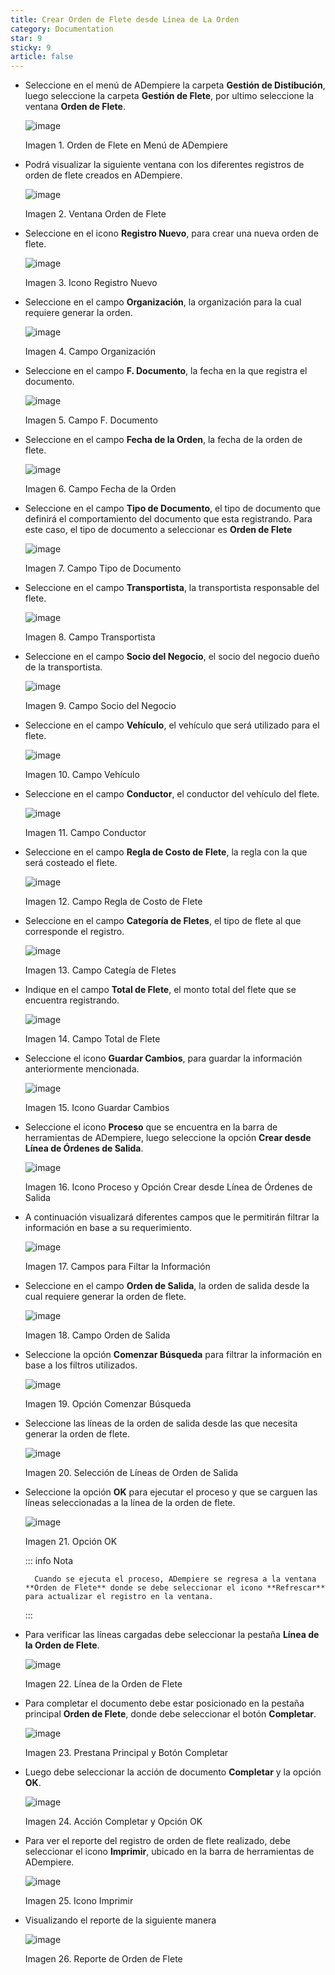 ```yaml
---
title: Crear Orden de Flete desde Línea de La Orden
category: Documentation
star: 9
sticky: 9
article: false
---
```


- Seleccione en el menú de ADempiere la carpeta **Gestión de Distibución**, luego seleccione la carpeta **Gestión de Flete**, por ultimo seleccione la ventana **Orden de Flete**.

    ![image](https://github.com/user-attachments/assets/474b4d2f-b121-4617-9b4e-6c74a8ef81bd)

    Imagen 1. Orden de Flete en Menú de ADempiere

- Podrá visualizar la siguiente ventana con los diferentes registros de orden de flete creados en ADempiere.

    ![image](https://github.com/user-attachments/assets/95a83ca7-9305-479e-a8fa-a4ba3b1cc747)

    Imagen 2. Ventana Orden de Flete

- Seleccione en el icono **Registro Nuevo**, para crear una nueva orden de flete.

    ![image](https://github.com/user-attachments/assets/9103b929-0d8f-4b7b-9f53-5cb86886a3c8)

    Imagen 3. Icono Registro Nuevo

- Seleccione en el campo **Organización**, la organización para la cual requiere generar la orden.

    ![image](https://github.com/user-attachments/assets/630142ac-70c5-4256-b043-23d208ca5502)

    Imagen 4. Campo Organización

- Seleccione en el campo **F. Documento**, la fecha en la que registra el documento.

    ![image](https://github.com/user-attachments/assets/24ed03a7-e0c4-4265-b991-6536baeaa292)

    Imagen 5. Campo F. Documento

- Seleccione en el campo **Fecha de la Orden**, la fecha de la orden de flete.

    ![image](https://github.com/user-attachments/assets/d5b60224-af65-42c4-b9b0-8989347e0b6e)

    Imagen 6. Campo Fecha de la Orden

- Seleccione en el campo **Tipo de Documento**, el tipo de documento que definirá el comportamiento del documento que esta registrando. Para este caso, el tipo de documento a seleccionar es **Orden de Flete**

    ![image](https://github.com/user-attachments/assets/2062a622-fed6-49c3-9162-73953b85d4bd)

    Imagen 7. Campo Tipo de Documento

- Seleccione en el campo **Transportista**, la transportista responsable del flete.

    ![image](https://github.com/user-attachments/assets/e5f42424-19e3-4f8f-b067-b324702c460d)

    Imagen 8. Campo Transportista

- Seleccione en el campo **Socio del Negocio**, el socio del negocio dueño de la transportista.

    ![image](https://github.com/user-attachments/assets/46ecb50a-d857-4462-bcc4-c128b6f05cfd)

    Imagen 9. Campo Socio del Negocio

- Seleccione en el campo **Vehículo**, el vehículo que será utilizado para el flete.

    ![image](https://github.com/user-attachments/assets/ae6f4510-9ca6-439f-bdbe-938054fc1006)

    Imagen 10. Campo Vehículo

- Seleccione en el campo **Conductor**, el conductor del vehículo del flete.

    ![image](https://github.com/user-attachments/assets/ae36ae96-9ec2-4c7d-b881-2f78f2294e54)

    Imagen 11. Campo Conductor

- Seleccione en el campo **Regla de Costo de Flete**, la regla con la que será costeado el flete.

    ![image](https://github.com/user-attachments/assets/d74e702b-ef0a-46c4-8660-7019368b8db1)

    Imagen 12. Campo Regla de Costo de Flete

- Seleccione en el campo **Categoría de Fletes**, el tipo de flete al que corresponde el registro.

    ![image](https://github.com/user-attachments/assets/18aee3ba-98f5-4710-b369-40439022858b)

    Imagen 13. Campo Categía de Fletes

- Indique en el campo **Total de Flete**, el monto total del flete que se encuentra registrando.

    ![image](https://github.com/user-attachments/assets/f50ee8c5-9d0d-40b4-821d-8f54a24c8cfd)

    Imagen 14. Campo Total de Flete

- Seleccione el icono **Guardar Cambios**, para guardar la información anteriormente mencionada. 

    ![image](https://github.com/user-attachments/assets/83934672-ef39-4b56-bfb2-eec728e6cd30)

    Imagen 15. Icono Guardar Cambios

- Seleccione el icono **Proceso** que se encuentra en la barra de herramientas de ADempiere, luego seleccione la opción **Crear desde Línea de Órdenes de Salida**.

    ![image](https://github.com/user-attachments/assets/1157f7d6-1c41-4155-8668-4073cf0f9c52)

    Imagen 16. Icono Proceso y Opción Crear desde Línea de Órdenes de Salida

- A continuación visualizará diferentes campos que le permitirán filtrar la información en base a su requerimiento.

    ![image](https://github.com/user-attachments/assets/628b92d2-ff7b-452c-8843-b970da7bde2d)

    Imagen 17. Campos para Filtar la Información

- Seleccione en el campo **Orden de Salida**, la orden de salida desde la cual requiere generar la orden de flete.

    ![image](https://github.com/user-attachments/assets/174d963c-5799-4746-b6ed-3b8be3b62394)

    Imagen 18. Campo Orden de Salida

- Seleccione la opción **Comenzar Búsqueda** para filtrar la información en base a los filtros utilizados.

    ![image](https://github.com/user-attachments/assets/5715193e-b8ca-4e56-957e-a5078b56ed00)

    Imagen 19. Opción Comenzar Búsqueda

- Seleccione las líneas de la orden de salida desde las que necesita generar la orden de flete.

    ![image](https://github.com/user-attachments/assets/2e0d5d27-c9f4-4de9-bd14-578ffc203374)

    Imagen 20. Selección de Líneas de Orden de Salida

- Seleccione la opción **OK** para ejecutar el proceso y que se carguen las líneas seleccionadas a la línea de la orden de flete.

    ![image](https://github.com/user-attachments/assets/0add9c91-bdba-4fb2-ac82-11e4cec69d67)

    Imagen 21. Opción OK

    ::: info Nota

        Cuando se ejecuta el proceso, ADempiere se regresa a la ventana **Orden de Flete** donde se debe seleccionar el icono **Refrescar** para actualizar el registro en la ventana. 
    :::

- Para verificar las líneas cargadas debe seleccionar la pestaña **Línea de la Orden de Flete**.

    ![image](https://github.com/user-attachments/assets/cade0b18-b66e-4d0d-9cc1-1552becfc88a)

    Imagen 22. Línea de la Orden de Flete

- Para completar el documento debe estar posicionado en la pestaña principal **Orden de Flete**, donde debe seleccionar el botón **Completar**.

    ![image](https://github.com/user-attachments/assets/8db05cbf-94e7-4198-ba10-126c812a8f75)

    Imagen 23. Prestana Principal y Botón Completar

- Luego debe seleccionar la acción de documento **Completar** y la opción **OK**.

    ![image](https://github.com/user-attachments/assets/6d076a00-13d9-4abc-b030-c2b2d74b45a3)

    Imagen 24. Acción Completar y Opción OK

- Para ver el reporte del registro de orden de flete realizado, debe seleccionar el icono **Imprimir**, ubicado en la barra de herramientas de ADempiere.

    ![image](https://github.com/user-attachments/assets/f9959e69-bc2d-499a-a46c-60f09ac7b188)

    Imagen 25. Icono Imprimir

- Visualizando el reporte de la siguiente manera

    ![image](https://github.com/user-attachments/assets/3f097eb7-23a5-42ea-8650-352ccbaf5f6b)

    Imagen 26. Reporte de Orden de Flete
